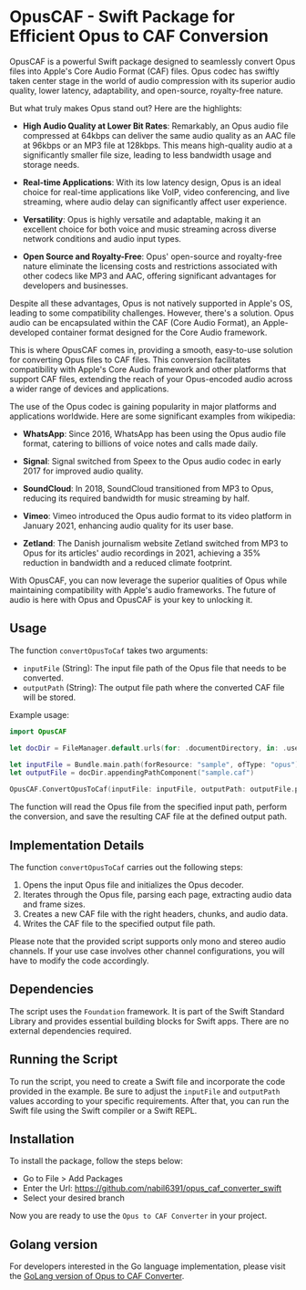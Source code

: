 # OpusCAF - Swift Package for Efficient Opus to CAF Conversion

OpusCAF is a powerful Swift package designed to seamlessly convert Opus files into Apple's Core Audio Format (CAF) files. Opus codec has swiftly taken center stage in the world of audio compression with its superior audio quality, lower latency, adaptability, and open-source, royalty-free nature.

But what truly makes Opus stand out? Here are the highlights:

- **High Audio Quality at Lower Bit Rates**: Remarkably, an Opus audio file compressed at 64kbps can deliver the same audio quality as an AAC file at 96kbps or an MP3 file at 128kbps. This means high-quality audio at a significantly smaller file size, leading to less bandwidth usage and storage needs.

- **Real-time Applications**: With its low latency design, Opus is an ideal choice for real-time applications like VoIP, video conferencing, and live streaming, where audio delay can significantly affect user experience.

- **Versatility**: Opus is highly versatile and adaptable, making it an excellent choice for both voice and music streaming across diverse network conditions and audio input types.

- **Open Source and Royalty-Free**: Opus' open-source and royalty-free nature eliminate the licensing costs and restrictions associated with other codecs like MP3 and AAC, offering significant advantages for developers and businesses.

Despite all these advantages, Opus is not natively supported in Apple's OS, leading to some compatibility challenges. However, there's a solution. Opus audio can be encapsulated within the CAF (Core Audio Format), an Apple-developed container format designed for the Core Audio framework.

This is where OpusCAF comes in, providing a smooth, easy-to-use solution for converting Opus files to CAF files. This conversion facilitates compatibility with Apple's Core Audio framework and other platforms that support CAF files, extending the reach of your Opus-encoded audio across a wider range of devices and applications.

The use of the Opus codec is gaining popularity in major platforms and applications worldwide. Here are some significant examples from wikipedia:

- **WhatsApp**: Since 2016, WhatsApp has been using the Opus audio file format, catering to billions of voice notes and calls made daily.

- **Signal**: Signal switched from Speex to the Opus audio codec in early 2017 for improved audio quality.

- **SoundCloud**: In 2018, SoundCloud transitioned from MP3 to Opus, reducing its required bandwidth for music streaming by half.

- **Vimeo**: Vimeo introduced the Opus audio format to its video platform in January 2021, enhancing audio quality for its user base.

- **Zetland**: The Danish journalism website Zetland switched from MP3 to Opus for its articles' audio recordings in 2021, achieving a 35% reduction in bandwidth and a reduced climate footprint.

With OpusCAF, you can now leverage the superior qualities of Opus while maintaining compatibility with Apple's audio frameworks. The future of audio is here with Opus and OpusCAF is your key to unlocking it.

## Usage

The function `convertOpusToCaf` takes two arguments:

- `inputFile` (String): The input file path of the Opus file that needs to be converted.
- `outputPath` (String): The output file path where the converted CAF file will be stored.

Example usage:

```swift
import OpusCAF

let docDir = FileManager.default.urls(for: .documentDirectory, in: .userDomainMask)[0]

let inputFile = Bundle.main.path(forResource: "sample", ofType: "opus")!
let outputFile = docDir.appendingPathComponent("sample.caf")

OpusCAF.ConvertOpusToCaf(inputFile: inputFile, outputPath: outputFile.path)
```

The function will read the Opus file from the specified input path, perform the conversion, and save the resulting CAF file at the defined output path.

## Implementation Details

The function `convertOpusToCaf` carries out the following steps:

1. Opens the input Opus file and initializes the Opus decoder.
2. Iterates through the Opus file, parsing each page, extracting audio data and frame sizes.
3. Creates a new CAF file with the right headers, chunks, and audio data.
4. Writes the CAF file to the specified output file path.

Please note that the provided script supports only mono and stereo audio channels. If your use case involves other channel configurations, you will have to modify the code accordingly.

## Dependencies

The script uses the `Foundation` framework. It is part of the Swift Standard Library and provides essential building blocks for Swift apps. There are no external dependencies required.

## Running the Script

To run the script, you need to create a Swift file and incorporate the code provided in the example. Be sure to adjust the `inputFile` and `outputPath` values according to your specific requirements. After that, you can run the Swift file using the Swift compiler or a Swift REPL.

## Installation

To install the package, follow the steps below:

- Go to File > Add Packages
- Enter the Url: https://github.com/nabil6391/opus_caf_converter_swift
- Select your desired branch

Now you are ready to use the `Opus to CAF Converter` in your project.

## Golang version

For developers interested in the Go language implementation, please visit the [GoLang version of Opus to CAF Converter](https://github.com/nabil6391/opus_caf_converter).

